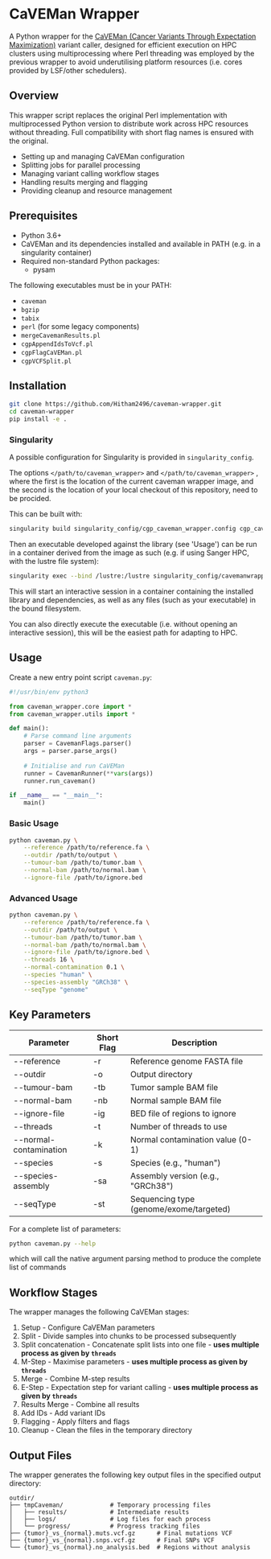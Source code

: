 #  CaVEMan Wrapper

A Python wrapper for the [CaVEMan (Cancer Variants Through Expectation Maximization)](https://github.com/cancerit/CaVEMan)
variant caller, designed for efficient execution on HPC clusters using multiprocessing where Perl threading was employed
by the previous wrapper to avoid underutilising platform resources (i.e. cores provided by LSF/other schedulers).

## Overview

This wrapper script replaces the original Perl implementation with multiprocessed Python version to distribute work across
HPC resources without threading. Full compatibility with short flag names is ensured with the original.
- Setting up and managing CaVEMan configuration
- Splitting jobs for parallel processing
- Managing variant calling workflow stages
- Handling results merging and flagging
- Providing cleanup and resource management

## Prerequisites
- Python 3.6+
- CaVEMan and its dependencies installed and available in PATH (e.g. in a singularity container)
- Required non-standard Python packages:
  - pysam

The following executables must be in your PATH:
- `caveman`
- `bgzip`
- `tabix`
- `perl` (for some legacy components)
- `mergeCavemanResults.pl`
- `cgpAppendIdsToVcf.pl`
- `cgpFlagCaVEMan.pl`
- `cgpVCFSplit.pl`

## Installation

```bash
git clone https://github.com/Hitham2496/caveman-wrapper.git
cd caveman-wrapper
pip install -e .
```

### Singularity

A possible configuration for Singularity is provided in `singularity_config`.

The options `</path/to/caveman_wrapper>` and `</path/to/caveman_wrapper>`
, where the first is the location of the current caveman wrapper image, and
the second is the location of your local checkout of this repository, need to
be procided.

This can be built with:

```bash
singularity build singularity_config/cgp_caveman_wrapper.config cgp_caveman_wrapper.sif
```

Then an executable developed against the library (see 'Usage')  can be run in a container
derived from the image as such (e.g. if using Sanger HPC, with the lustre file system):

```bash
singularity exec --bind /lustre:/lustre singularity_config/cavemanwrapper/cgp_caveman_new.sif bash
```

This will start an interactive session in a container containing the installed library
and dependencies, as well as any files (such as your executable) in the bound filesystem.

You can also directly execute the executable (i.e. without opening an interactive session),
this will be the easiest path for adapting to HPC.

## Usage

Create a new entry point script `caveman.py`:

```python
#!/usr/bin/env python3

from caveman_wrapper.core import *
from caveman_wrapper.utils import *

def main():
    # Parse command line arguments
    parser = CavemanFlags.parser()
    args = parser.parse_args()
    
    # Initialise and run CaVEMan
    runner = CavemanRunner(**vars(args))
    runner.run_caveman()

if __name__ == "__main__":
    main()
```

### Basic Usage

```bash
python caveman.py \
    --reference /path/to/reference.fa \
    --outdir /path/to/output \
    --tumour-bam /path/to/tumor.bam \
    --normal-bam /path/to/normal.bam \
    --ignore-file /path/to/ignore.bed
```

### Advanced Usage

```bash
python caveman.py \
    --reference /path/to/reference.fa \
    --outdir /path/to/output \
    --tumour-bam /path/to/tumor.bam \
    --normal-bam /path/to/normal.bam \
    --ignore-file /path/to/ignore.bed \
    --threads 16 \
    --normal-contamination 0.1 \
    --species "human" \
    --species-assembly "GRCh38" \
    --seqType "genome"
```

## Key Parameters

| Parameter | Short Flag | Description |
|-----------|------------|-------------|
| --reference | -r | Reference genome FASTA file |
| --outdir | -o | Output directory |
| --tumour-bam | -tb | Tumor sample BAM file |
| --normal-bam | -nb | Normal sample BAM file |
| --ignore-file | -ig | BED file of regions to ignore |
| --threads | -t | Number of threads to use |
| --normal-contamination | -k | Normal contamination value (0-1) |
| --species | -s | Species (e.g., "human") |
| --species-assembly | -sa | Assembly version (e.g., "GRCh38") |
| --seqType | -st | Sequencing type (genome/exome/targeted) |

For a complete list of parameters:
```bash
python caveman.py --help
```
which will call the native argument parsing method to produce the complete list of commands


## Workflow Stages

The wrapper manages the following CaVEMan stages:
1. Setup - Configure CaVEMan parameters
2. Split - Divide samples into chunks to be processed subsequently
3. Split concatenation - Concatenate split lists into one file - **uses multiple process as given by `threads`**
4. M-Step - Maximise parameters - **uses multiple process as given by `threads`**
5. Merge - Combine M-step results
6. E-Step - Expectation step for variant calling - **uses multiple process as given by `threads`**
7. Results Merge - Combine all results
8. Add IDs - Add variant IDs
9. Flagging - Apply filters and flags
10. Cleanup - Clean the files in the temporary directory

## Output Files

The wrapper generates the following key output files in the specified output directory:

```
outdir/
├── tmpCaveman/             # Temporary processing files
│   ├── results/            # Intermediate results
│   ├── logs/               # Log files for each process
│   └── progress/           # Progress tracking files
├── {tumor}_vs_{normal}.muts.vcf.gz      # Final mutations VCF
├── {tumor}_vs_{normal}.snps.vcf.gz      # Final SNPs VCF
└── {tumor}_vs_{normal}.no_analysis.bed  # Regions without analysis
```
